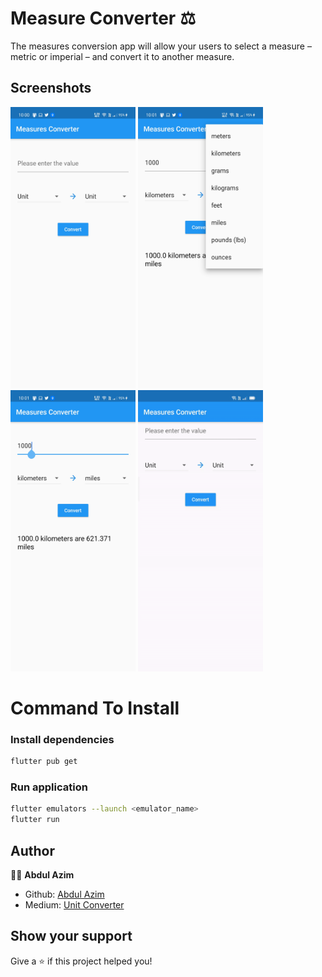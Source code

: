 # Measure Converter  ⚖️
The measures conversion app will allow your users to select a measure – metric or imperial
– and convert it to another measure.

## Screenshots

<p float="left">
<img src="./image/Homepage.jpg" width="200" height="450" />
<img src="./image/Dropdown.jpg" width="200" height="450" />
<img src="./image/Converter.jpg" width="200" height="450" />
<img src="./image/ezgif.com-gif-maker.gif" width="200" height="450" />
</p>

# Command To Install

### Install dependencies

```sh
flutter pub get
```

### Run application

```sh
flutter emulators --launch <emulator_name>
flutter run
```
## Author

👨‍💻 **Abdul Azim**

* Github: [Abdul Azim](https://github.com/azim2429)
* Medium: [Unit Converter](https://abdulazim0402.medium.com/how-i-created-my-first-flutter-project-a-measurement-converter-app-805726c3725a)

## Show your support

Give a ⭐️ if this project helped you!
